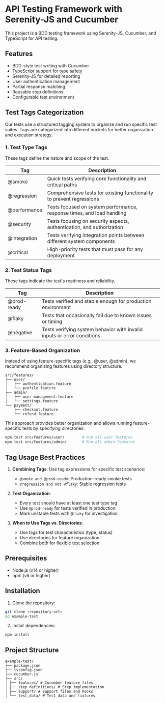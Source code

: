 # API Testing Framework with Serenity-JS and Cucumber

This project is a BDD testing framework using Serenity-JS, Cucumber, and TypeScript for API testing.

## Features

- BDD-style test writing with Cucumber
- TypeScript support for type safety
- Serenity-JS for detailed reporting
- User authentication management
- Partial response matching
- Reusable step definitions
- Configurable test environment

## Test Tags Categorization

Our tests use a structured tagging system to organize and run specific test suites. Tags are categorized into different buckets for better organization and execution strategy.

### 1. Test Type Tags
These tags define the nature and scope of the test.

| Tag           | Description                                                               |
|--------------|---------------------------------------------------------------------------|
| @smoke       | Quick tests verifying core functionality and critical paths                |
| @regression  | Comprehensive tests for existing functionality to prevent regressions      |
| @performance | Tests focused on system performance, response times, and load handling     |
| @security    | Tests focusing on security aspects, authentication, and authorization      |
| @integration | Tests verifying integration points between different system components     |
| @critical    | High-priority tests that must pass for any deployment                     |

### 2. Test Status Tags
These tags indicate the test's readiness and reliability.

| Tag          | Description                                                               |
|--------------|---------------------------------------------------------------------------|
| @prod-ready  | Tests verified and stable enough for production environment               |
| @flaky       | Tests that occasionally fail due to known issues or timing                |
| @negative    | Tests verifying system behavior with invalid inputs or error conditions   |

### 3. Feature-Based Organization
Instead of using feature-specific tags (e.g., @user, @admin), we recommend organizing features using directory structure:

```
src/features/
├── user/
│   ├── authentication.feature
│   └── profile.feature
├── admin/
│   ├── user-management.feature
│   └── settings.feature
└── payment/
    ├── checkout.feature
    └── refund.feature
```

This approach provides better organization and allows running feature-specific tests by specifying directories:
```bash
npm test src/features/user/        # Run all user features
npm test src/features/admin/       # Run all admin features
```

## Tag Usage Best Practices

1. **Combining Tags**: Use tag expressions for specific test scenarios:
   - `@smoke and @prod-ready`: Production-ready smoke tests
   - `@regression and not @flaky`: Stable regression tests

2. **Test Organization**:
   - Every test should have at least one test type tag
   - Use `@prod-ready` for tests verified in production
   - Mark unstable tests with `@flaky` for investigation

3. **When to Use Tags vs. Directories**:
   - Use tags for test characteristics (type, status)
   - Use directories for feature organization
   - Combine both for flexible test selection

## Prerequisites

- Node.js (v14 or higher)
- npm (v6 or higher)

## Installation

1. Clone the repository:
```bash
git clone <repository-url>
cd example-test
```

2. Install dependencies:
```bash
npm install
```

## Project Structure 

```
example-test/
├── package.json
├── tsconfig.json
├── cucumber.js
├── src/
│ ├── features/ # Cucumber feature files
│ ├── step_definitions/ # Step implementation
│ ├── support/ # Support files and hooks
│ └── test_data/ # Test data and fixtures
```


